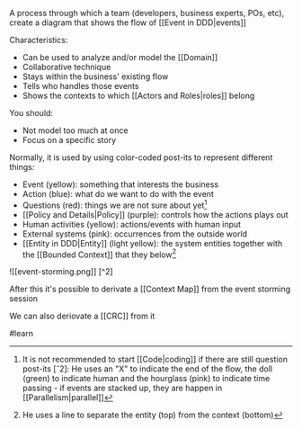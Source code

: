 A process through which a team (developers, business experts, POs, etc), create a diagram that shows the flow of [[Event in DDD|events]]

Characteristics:
- Can be used to analyze and/or model the [[Domain]]
- Collaborative technique
- Stays within the business' existing flow
- Tells who handles those events
- Shows the contexts to which [[Actors and Roles|roles]] belong

You should:
- Not model too much at once
- Focus on a specific story

Normally, it is used by using color-coded post-its to represent different things:
- Event (yellow): something that interests the business
- Action (blue): what do we want to do with the event
- Questions (red): things we are not sure about yet[^1]
- [[Policy and Details|Policy]] (purple): controls how the actions plays out
- Human activities (yellow): actions/events with human input
- External systems (pink): occurrences from the outside world
- [[Entity in DDD|Entity]] (light yellow): the system entities together with the [[Bounded Context]] that they below[^3]

![[event-storming.png]] [^2]

After this it's possible to derivate a [[Context Map]] from the event storming session

We can also deriovate a [[CRC]] from it

#learn

[^1]: It is not recommended to start [[Code|coding]] if there are still question post-its
[ˆ2]: He uses an "X" to indicate the end of the flow, the doll (green) to indicate human and the hourglass (pink) to indicate time passing - if events are stacked up, they are happen in [[Parallelism|parallel]]
[^3]: He uses a line to separate the entity (top) from the context (bottom)